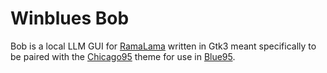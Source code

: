 # Winblues Bob

Bob is a local LLM GUI for [RamaLama](https://github.com/containers/ramalama) written in Gtk3 meant specifically to be paired with the [Chicago95](https://github.com/grassmunk/Chicago95) theme for use in [Blue95](https://github.com/winblues/blue95).

